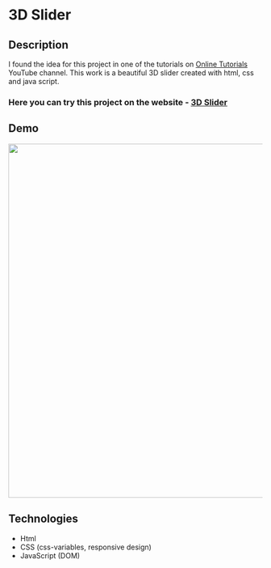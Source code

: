 # 3D Slider

## Description
I found the idea for this project in one of the tutorials on [Online Tutorials](https://youtu.be/ZR1iofNU384) YouTube channel. This work is a beautiful 3D slider created with html, css and java script.

### Here you can try this project on the website - [3D Slider](https://nathanbailie.github.io/3D-Slider/ "Click to visit")

## Demo
<img src="https://github.com/NathanBailie/3D-Slider/raw/main/demo/demo.gif" width="700" />

## Technologies
* Html
* CSS (css-variables, responsive design)
* JavaScript (DOM)